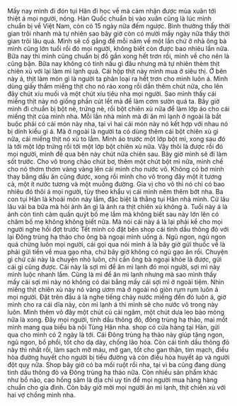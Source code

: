 Mấy nay mình đi đón tụi Hân đi học về mà cảm nhận được mùa xuân tới thiệt á mọi người, nóng. Hàn Quốc chuẩn bị vào xuân cũng là lúc mình chuẩn bị về Việt Nam, còn có 15 ngày nữa đếm ngược. Bình thường thấy thời gian trôi nhanh mà tự nhiên sao bây giờ còn có mười mấy ngày nữa thấy thời gian trôi lâu quá. Mình sẽ cố gắng để mỗi năm về một lần chứ ở nhà ông bà mình cũng lớn tuổi rồi đó mọi người, không biết còn được bao nhiêu lần nữa. Bữa nay thì mình cũng chuẩn bị đồ gần xong hết trơn rồi, mình về cho nên là cũng bận. Bữa nay không có tính nấu gì đâu nhưng mà tự nhiên thèm thịt chiên xù với lại làm mì lạnh quá. Cái hộp thịt này mình mua ở siêu thị. Ở bên này á, thịt làm món gì là người ta phân loại ra hết trơn cho mình luôn á. Mình dùng giấy thấm miếng thịt cho nó ráo xong rồi dần thêm chút nữa, cho lên đây chút xíu muối và một chút xíu tiêu nha mọi người. Sao mình thấy cái miếng thịt này nó giống phần cút lết mà để làm cơm sườn quá ta. Bây giờ mình đi chuẩn bị bột nè, trứng nè, rồi bột chiên xù nữa để làm lớp áo cho cái miếng thịt của mình nha. Mỗi lần nhà mình mà đi ăn mì lạnh ở ngoài là bắt buộc phải có cái món này nha, tại vì hai cái món này nó kết hợp với nhau nó bị dính kiểu gì á. Mà ở ngoài là người ta có dùng thêm cái bột chiên xù gì nữa, cái miếng thịt nó xù to lắm. Mình áo trước một lớp bột mì, xong sau đó là tới một lớp trứng rồi tới một lớp bột chiên xù nữa. Vậy thôi là được rồi đó mọi người, mình để qua bên này chút nữa chiên sau. Bây giờ mình sẽ đi làm sốt trước. Cho vô trong chảo chút bơ, thêm một chút bột mì nữa, mình chế cho nó thơm thơm vàng vàng lên cái mình cho nước vô. Không có bơ mình thay bằng dầu ăn cũng được, xong rồi mình cho vô trong đây một ít tương cà, một ít nước tương và một muỗng đường. Gia vị cho vô thì nó chỉ có bao nhiêu đó thôi á mọi người, tùy theo khẩu vị cái mình nêm thêm bớt nha. Ba con tụi Hân là khoái món này lắm, đặc biệt là thằng tụi Hân nhà mình. Cứ lâu lâu vài ba bữa mà hỏi ảnh ăn gì là ảnh ra thịt chiên xù không à. Tuổi này á là ảnh còn tình cảm quấn quýt bố mẹ lắm mà không biết sau này lớn lên có chăm bố mẹ không không biết nữa. Mà nói cái này á là lại phải kể cho mọi người nghe hồi đợt trước Tết mình có đặt bên shop cái tinh dầu thông đỏ với lại Đông trùng hạ thảo cho ông bà ngoại mình uống á. Ngủ ngon, ngủ ngon quá chừng luôn mọi người, cái gọi qua nói mình á là bây giờ gửi thuốc về là phải gửi tiền về mua gạo nha, chứ bây giờ không có ngủ gạo ăn rồi. Chuyện gì chứ cái này là chuyện nhỏ luôn, chỉ cần ông bà ngoại khỏe là được, gửi cái gì cũng được. Cái này là sợi mì để ăn mì lạnh đó mọi người, sợi mì này mình luộc nhanh lắm. Cũng là mì để ăn mì lạnh nhưng mà sao mình thấy mấy cái sợi mì này nó không có dai bằng mấy cái sợi mì ở ngoài tiệm. Nhìn miếng thịt chiên xù này nó vàng ươm mà ở ngoài nó giòn rụm rụm luôn á mọi người. Đặt trên đầu á là nghe tiếng chảy nước miếng đến đó luôn á, giờ mình cho ra cái dĩa này, còn mì lạnh á thì mình sẽ cho nước vô trong này luôn. Mình thêm vô đây một chút củ cải ngâm, một chút dưa leo bào mỏng nữa là xong. Đây mọi người, tinh dầu thông đỏ, đông trùng hạ thảo, mai mốt mình mang qua biếu bà nội Tùng Hân nha. shop có cửa hàng tại Hàn, gửi qua cho mình có 2 ngày là tới. Cái Đông trùng hạ thảo này giúp tăng ngon, ngủ ngon, bổ phổi, tốt cho dạ dày, chống lão hóa. Còn cái tinh dầu thông đỏ này thì nhất rồi, làm sạch mỡ máu, mỡ gan, tốt cho gan thận, tim mạch, điều hòa đường huyết cho người bị tiểu đường và còn điều hòa huyết áp và người đột quỵ nữa. Shop bây giờ có ba mối ruột rồi nha, tại vì ba cũng đang dùng tinh dầu thông đỏ và Đông trùng hạ thảo nữa. Còn nhiều sản phẩm khác như bổ não, cao hồng sâm là địa chỉ uy tín để mọi người mua hàng hàng chuẩn cho gia đình. Còn bây giờ mời mọi người ăn mì lạnh, thịt chiên xù với hai vợ chồng mình nha.